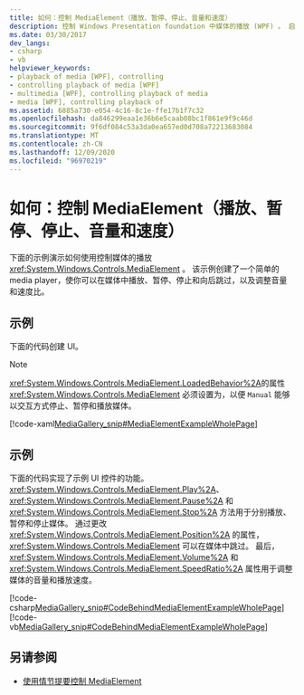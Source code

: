 ```yaml
---
title: 如何：控制 MediaElement（播放、暂停、停止、音量和速度）
description: 控制 Windows Presentation foundation 中媒体的播放 (WPF) 。 启动、停止、暂停、跳过和调整音量和速度。
ms.date: 03/30/2017
dev_langs:
- csharp
- vb
helpviewer_keywords:
- playback of media [WPF], controlling
- controlling playback of media [WPF]
- multimedia [WPF], controlling playback of media
- media [WPF], controlling playback of
ms.assetid: 6885a730-e054-4c16-8c1e-ffe17b1f7c32
ms.openlocfilehash: da846299eaa1e36b6e5caab08bc1f861e9f9c46d
ms.sourcegitcommit: 9f6df084c53a3da0ea657ed0d708a72213683084
ms.translationtype: MT
ms.contentlocale: zh-CN
ms.lasthandoff: 12/09/2020
ms.locfileid: "96970219"
---
```

# <a name="how-to-control-a-mediaelement-play-pause-stop-volume-and-speed"></a>如何：控制 MediaElement（播放、暂停、停止、音量和速度）
下面的示例演示如何使用控制媒体的播放 <xref:System.Windows.Controls.MediaElement> 。 该示例创建了一个简单的 media player，使你可以在媒体中播放、暂停、停止和向后跳过，以及调整音量和速度比。  
  
## <a name="example"></a>示例  
 下面的代码创建 UI。  
  
> [!NOTE]
> <xref:System.Windows.Controls.MediaElement.LoadedBehavior%2A>的属性 <xref:System.Windows.Controls.MediaElement> 必须设置为，以便 `Manual` 能够以交互方式停止、暂停和播放媒体。  
  
 [!code-xaml[MediaGallery_snip#MediaElementExampleWholePage](~/samples/snippets/visualbasic/VS_Snippets_Wpf/MediaGallery_snip/VB/MediaElementExample.xaml#mediaelementexamplewholepage)]  
  
## <a name="example"></a>示例  
 下面的代码实现了示例 UI 控件的功能。 <xref:System.Windows.Controls.MediaElement.Play%2A>、 <xref:System.Windows.Controls.MediaElement.Pause%2A> 和 <xref:System.Windows.Controls.MediaElement.Stop%2A> 方法用于分别播放、暂停和停止媒体。 通过更改 <xref:System.Windows.Controls.MediaElement.Position%2A> 的属性， <xref:System.Windows.Controls.MediaElement> 可以在媒体中跳过。 最后， <xref:System.Windows.Controls.MediaElement.Volume%2A> 和 <xref:System.Windows.Controls.MediaElement.SpeedRatio%2A> 属性用于调整媒体的音量和播放速度。  
  
 [!code-csharp[MediaGallery_snip#CodeBehindMediaElementExampleWholePage](~/samples/snippets/csharp/VS_Snippets_Wpf/MediaGallery_snip/CSharp/MediaElementExample.xaml.cs#codebehindmediaelementexamplewholepage)]
 [!code-vb[MediaGallery_snip#CodeBehindMediaElementExampleWholePage](~/samples/snippets/visualbasic/VS_Snippets_Wpf/MediaGallery_snip/VB/MediaElementExample.xaml.vb#codebehindmediaelementexamplewholepage)]  
  
## <a name="see-also"></a>另请参阅

- [使用情节提要控制 MediaElement](how-to-control-a-mediaelement-by-using-a-storyboard.md)
